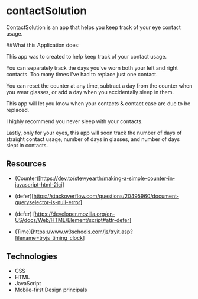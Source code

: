 # contactSolution

ContactSolution is an app that helps you keep track of your eye contact usage. 

##What this Application does:

This app was to created to help keep track of your contact usage. 

You can separately track the days you’ve worn both your left and right contacts. Too many times I've had to replace just one contact.

You can reset the counter at any time, subtract a day from the counter when you wear glasses, or add a day when you accidentally sleep in them.

This app will let you know when your contacts & contact case are due to be replaced. 

I highly recommend you never sleep with your contacts. 

Lastly, only for your eyes, this app will soon track the number of days of straight contact usage, number of days in glasses, and number of days slept in contacts. 


## Resources

- (Counter)[https://dev.to/stewyearth/making-a-simple-counter-in-javascript-html-2ici]

- (defer)[https://stackoverflow.com/questions/20495960/document-queryselector-is-null-error]
- (defer) [https://developer.mozilla.org/en-US/docs/Web/HTML/Element/script#attr-defer]

- (Time)[https://www.w3schools.com/js/tryit.asp?filename=tryjs_timing_clock]

## Technologies

- CSS
- HTML
- JavaScript
- Mobile-first Design principals